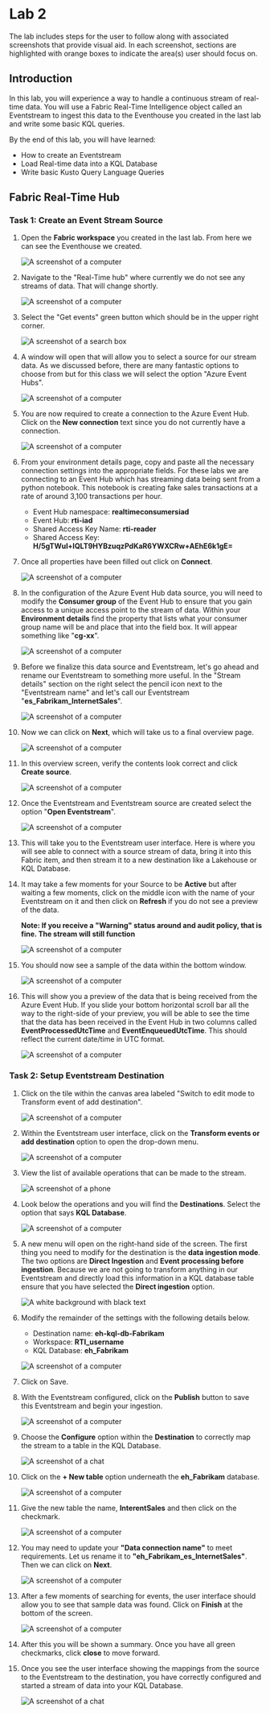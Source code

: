 # Lab 2

The lab includes steps for the user to follow along with associated screenshots that provide visual aid. In each screenshot, sections are highlighted with orange boxes to indicate the area(s) user should focus on.

## Introduction

In this lab, you will experience a way to handle a continuous stream of real-time data. You will use a Fabric Real-Time Intelligence object called an Eventstream to ingest this data to the Eventhouse you created in the last lab and write some basic KQL queries.

By the end of this lab, you will have learned:

- How to create an Eventstream
- Load Real-time data into a KQL Database
- Write basic Kusto Query Language Queries

## Fabric Real-Time Hub

### Task 1: Create an Event Stream Source

1. Open the **Fabric workspace** you created in the last lab. From here we can see the Eventhouse we created.

    ![A screenshot of a computer](../media/image5.png)

2. Navigate to the "Real-Time hub" where currently we do not see any streams of data. That will change shortly.

    ![A screenshot of a computer](../media/image6.png)

3. Select the "Get events" green button which should be in the upper right corner.

    ![A screenshot of a search box](./media/image7.png)

4. A window will open that will allow you to select a source for our stream data. As we discussed before, there are many fantastic options to choose from but for this class we will select the option "Azure Event Hubs".

    ![A screenshot of a computer](./media/image8.png)

5. You are now required to create a connection to the Azure Event Hub. Click on the **New connection** text since you do not currently have a connection.

    ![A screenshot of a computer](./media/image9.png)

6. From your environment details page, copy and paste all the necessary connection settings into the appropriate fields. For these labs we are connecting to an Event Hub which has streaming data being sent from a python notebook. This notebook is creating fake sales transactions at a rate of around 3,100 transactions per hour.

    - Event Hub namespace: **realtimeconsumersiad**
    - Event Hub: **rti-iad**
    - Shared Access Key Name: **rti-reader**
    - Shared Access Key: **H/5gTWuI+lQLT9HYBzuqzPdKaR6YWXCRw+AEhE6k1gE=**

7. Once all properties have been filled out click on **Connect**.

    ![A screenshot of a computer](./media/image10.png)

8. In the configuration of the Azure Event Hub data source, you will need to modify the **Consumer group** of the Event Hub to ensure that you gain access to a unique access point to the stream of data. Within your **Environment details** find the property that lists what your consumer group name will be and place that into the field box. It will appear something like "**cg-xx**".

    ![A screenshot of a computer](./media/image11.png)

9. Before we finalize this data source and Eventstream, let's go ahead and rename our Eventstream to something more useful. In the "Stream details" section on the right select the pencil icon next to the "Eventstream name" and let's call our Eventstream "**es_Fabrikam_InternetSales**".

    ![A screenshot of a computer](./media/image12.png)

10. Now we can click on **Next**, which will take us to a final overview page.

    ![A screenshot of a computer](./media/image13.png)

11. In this overview screen, verify the contents look correct and click **Create source**.

    ![A screenshot of a computer](./media/image14.png)

12. Once the Eventstream and Eventstream source are created select the option "**Open Eventstream**".

    ![A screenshot of a computer](./media/image15.png)

13. This will take you to the Eventstream user interface. Here is where you will see able to connect with a source stream of data, bring it into this Fabric item, and then stream it to a new destination like a Lakehouse or KQL Database.

14. It may take a few moments for your Source to be **Active** but after waiting a few moments, click on the middle icon with the name of your Eventstream on it and then click on **Refresh** if you do not see a preview of the data.

    **Note: If you receive a "Warning" status around and audit policy, that is fine. The stream will still function**

    ![A screenshot of a computer](./media/image16.png)

15. You should now see a sample of the data within the bottom window.

    ![A screenshot of a computer](./media/image17.png)

16. This will show you a preview of the data that is being received from the Azure Event Hub. If you slide your bottom horizontal scroll bar all the way to the right-side of your preview, you will be able to see the time that the data has been received in the Event Hub in two columns called **EventProcessedUtcTime** and **EventEnqueuedUtcTime**. This should reflect the current date/time in UTC format.

    ![A screenshot of a computer](./media/image18.png)

### Task 2: Setup Eventstream Destination

1. Click on the tile within the canvas area labeled "Switch to edit mode to Transform event of add destination".

    ![A screenshot of a computer](./media/image19.png)

2. Within the Eventstream user interface, click on the **Transform events or add destination** option to open the drop-down menu.

    ![A screenshot of a computer](./media/image20.png)

3. View the list of available operations that can be made to the stream.

    ![A screenshot of a phone](./media/image21.png)

4. Look below the operations and you will find the **Destinations**. Select the option that says **KQL Database**.

    ![A screenshot of a computer](./media/image22.png)

5. A new menu will open on the right-hand side of the screen. The first thing you need to modify for the destination is the **data ingestion mode**. The two options are **Direct Ingestion** and **Event processing before ingestion**. Because we are not going to transform anything in our Eventstream and directly load this information in a KQL database table ensure that you have selected the **Direct ingestion** option.

    ![A white background with black text](./media/image23.png)

6. Modify the remainder of the settings with the following details below.

    - Destination name: **eh-kql-db-Fabrikam**
    - Workspace: **RTI_username**
    - KQL Database: **eh_Fabrikam**

    ![A screenshot of a computer](./media/image24.png)

7. Click on Save.

8. With the Eventstream configured, click on the **Publish** button to save this Eventstream and begin your ingestion.

    ![A screenshot of a computer](./media/image25.png)

9. Choose the **Configure** option within the **Destination** to correctly map the stream to a table in the KQL Database.

    ![A screenshot of a chat](./media/image26.png)

10. Click on the **+ New table** option underneath the **eh_Fabrikam** database.

    ![A screenshot of a computer](./media/image27.png)

11. Give the new table the name, **InterentSales** and then click on the checkmark.

    ![A screenshot of a computer](./media/image28.png)

12. You may need to update your **"Data connection name"** to meet requirements. Let us rename it to **"eh_Fabrikam_es_InternetSales"**. Then we can click on **Next**.

    ![A screenshot of a computer](./media/image29.png)

13. After a few moments of searching for events, the user interface should allow you to see that sample data was found. Click on **Finish** at the bottom of the screen.

    ![A screenshot of a computer](./media/image30.png)

14. After this you will be shown a summary. Once you have all green checkmarks, click **close** to move forward.

15. Once you see the user interface showing the mappings from the source to the Eventstream to the destination, you have correctly configured and started a stream of data into your KQL Database.

    ![A screenshot of a chat](./media/image31.png)

